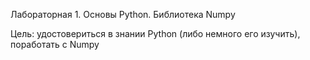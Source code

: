 Лабораторная 1. Основы Python. Библиотека Numpy

Цель: удостовериться в знании Python (либо немного его изучить), поработать с Numpy
